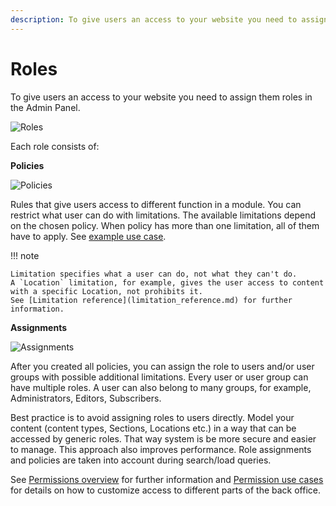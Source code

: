```yaml
---
description: To give users an access to your website you need to assign them roles in the Admin Panel.
---
```


# Roles

To give users an access to your website you need to assign them roles in the Admin Panel.

![Roles](admin_panel_roles.png "Roles")

Each role consists of:

**Policies**

![Policies](admin_panel_policies.png "Policies")

Rules that give users access to different function in a module.
You can restrict what user can do with limitations.
The available limitations depend on the chosen policy.
When policy has more than one limitation, all of them have to apply.
See [example use case](permission_use_cases.md#restrict-editing-to-part-of-the-tree).

!!! note

    Limitation specifies what a user can do, not what they can't do.
    A `Location` limitation, for example, gives the user access to content with a specific Location, not prohibits it.
    See [Limitation reference](limitation_reference.md) for further information.

**Assignments**

![Assignments](admin_panel_assignments.png "Assignments")

After you created all policies, you can assign the role to users and/or user groups with possible additional limitations.
Every user or user group can have multiple roles.
A user can also belong to many groups, for example, Administrators, Editors, Subscribers.

Best practice is to avoid assigning roles to users directly.
Model your content (content types, Sections, Locations etc.) in a way that can be accessed by generic roles.
That way system is be more secure and easier to manage.
This approach also improves performance. Role assignments and policies are taken into account during search/load queries.

See [Permissions overview](permissions.md) for further information and [Permission use cases](permission_use_cases.md) for details on how to customize access to different parts of the back office.